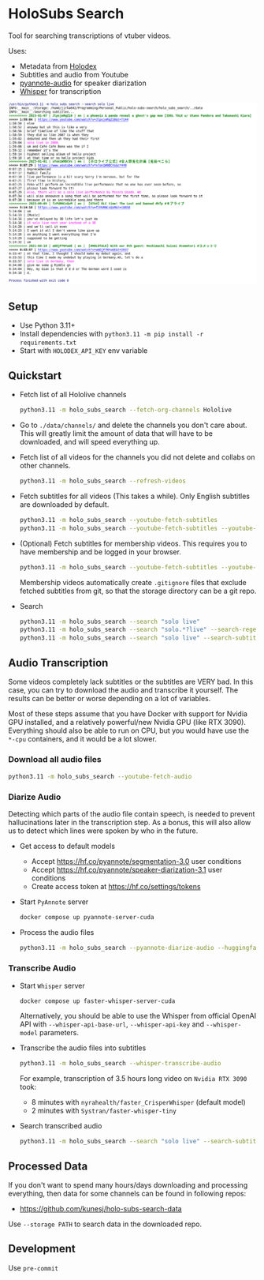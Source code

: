 # HoloSubs Search

Tool for searching transcriptions of vtuber videos.

Uses:
- Metadata from [Holodex](https://holodex.net)
- Subtitles and audio from Youtube
- [pyannote-audio](https://github.com/pyannote/pyannote-audio) for speaker diarization
- [Whisper](https://github.com/fedirz/faster-whisper-server) for transcription

![example.png](./example.png)


## Setup

- Use Python 3.11+
- Install dependencies with `python3.11 -m pip install -r requirements.txt`
- Start with `HOLODEX_API_KEY` env variable


## Quickstart

- Fetch list of all Hololive channels

    ```bash
    python3.11 -m holo_subs_search --fetch-org-channels Hololive
    ```


- Go to `./data/channels/` and delete the channels you don't care about. This will greatly limit the amount of data that will have to be downloaded, and will speed everything up.


- Fetch list of all videos for the channels you did not delete and collabs on other channels.

    ```bash
    python3.11 -m holo_subs_search --refresh-videos
    ```


- Fetch subtitles for all videos (This takes a while). Only English subtitles are downloaded by default.

    ```bash
    python3.11 -m holo_subs_search --youtube-fetch-subtitles
    python3.11 -m holo_subs_search --youtube-fetch-subtitles --youtube-fetch-subtitles-langs en jp id
    ```


- (Optional) Fetch subtitles for membership videos. This requires you to have membership and be logged in your browser.

    ```bash
    python3.11 -m holo_subs_search --youtube-fetch-subtitles --youtube-memberships UCHsx4Hqa-1ORjQTh9TYDhww --youtube-cookies-from-browser chrome
    ```

  Membership videos automatically create `.gitignore` files that exclude fetched subtitles from git, so that the storage directory can be a git repo.


- Search

    ```bash
    python3.11 -m holo_subs_search --search "solo live"
    python3.11 -m holo_subs_search --search "solo.*?live" --search-regex
    python3.11 -m holo_subs_search --search "solo live" --search-subtitle-filter source:eq:youtube lang:eq:en
    ```


## Audio Transcription

Some videos completely lack subtitles or the subtitles are VERY bad. In this case, you can try to download the audio and transcribe it yourself. The results can be better or worse depending on a lot of variables.

Most of these steps assume that you have Docker with support for Nvidia GPU installed, and a relatively powerful/new Nvidia GPU (like RTX 3090). 
Everything should also be able to run on CPU, but you would have use the `*-cpu` containers, and it would be a lot slower.

### Download all audio files

```bash
python3.11 -m holo_subs_search --youtube-fetch-audio
```

### Diarize Audio

Detecting which parts of the audio file contain speech, is needed to prevent hallucinations later in the transcription step. As a bonus, this will also allow us to detect which lines were spoken by who in the future.

- Get access to default models
    - Accept https://hf.co/pyannote/segmentation-3.0 user conditions
    - Accept https://hf.co/pyannote/speaker-diarization-3.1 user conditions
    - Create access token at https://hf.co/settings/tokens 


- Start `PyAnnote` server
    ```bash
    docker compose up pyannote-server-cuda
    ```


- Process the audio files
    ```bash
    python3.11 -m holo_subs_search --pyannote-diarize-audio --huggingface-token "abcdefgh"
    ```


### Transcribe Audio

- Start `Whisper` server
    ```bash
    docker compose up faster-whisper-server-cuda
    ```
    
    Alternatively, you should be able to use the Whisper from official OpenAI API with `--whisper-api-base-url`, `--whisper-api-key` and `--whisper-model` parameters.


- Transcribe the audio files into subtitles
    ```bash
    python3.11 -m holo_subs_search --whisper-transcribe-audio
    ```

    For example, transcription of 3.5 hours long video on `Nvidia RTX 3090` took:
    - 8 minutes with `nyrahealth/faster_CrisperWhisper` (default model)
    - 2 minutes with `Systran/faster-whisper-tiny`

- Search transcribed audio
    ```bash
    python3.11 -m holo_subs_search --search "solo live" --search-subtitle-filter source:eq:whisper
    ```


## Processed Data

If you don't want to spend many hours/days downloading and processing everything, then data for some channels can be found in following repos:

- https://github.com/kunesj/holo-subs-search-data

Use `--storage PATH` to search data in the downloaded repo.


## Development

Use `pre-commit`
